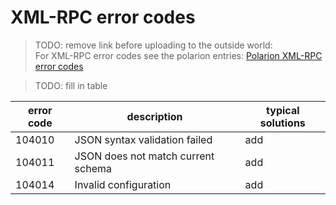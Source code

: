# XML-RPC error codes

> TODO: remove link before uploading to the outside world:  
For XML-RPC error codes see the polarion entries:
[Polarion XML-RPC error codes](https://polarionsy.intra.ifm/polarion/#/project/O3Rx_01/wiki/Software%20Requirements/SRS%20O3R%20XmlRpc%20Objects%20and%20Methods?selection=O3R-4783)

>TODO: fill in table

| error code | description | typical solutions |
| ----- | ------- | ----- |
| 104010 | JSON syntax validation failed | add |
| 104011 | JSON does not match current schema | add |
| 104014 | Invalid configuration | add |